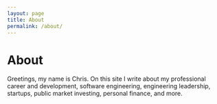 ```yaml
---
layout: page
title: About
permalink: /about/
---
```


# About

Greetings, my name is Chris. On this site I write about my professional career and development, software engineering, engineering leadership, startups, public market investing, personal finance, and more.